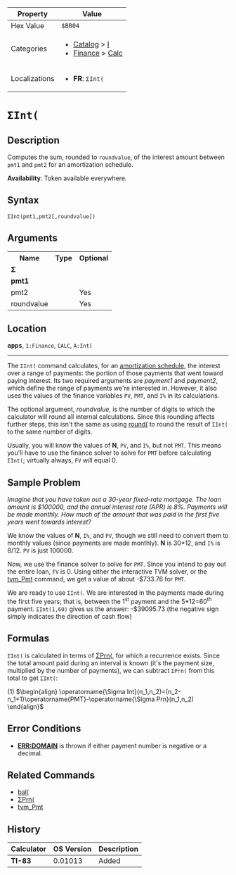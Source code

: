 | Property      | Value |
|---------------|-------|
| Hex Value     | `$BB04`|
| Categories    | <ul><li>[Catalog](<../categories/Catalog.md>) > [I](<../categories/Catalog.md#I>)</li><li>[Finance](<../categories/Finance.md>) > [Calc](<../categories/Finance.md#Calc>)</li></ul> |
| Localizations | <ul><li><b>FR</b>: `ΣInt(`</li></ul> |

# `ΣInt(`

## Description
Computes the sum, rounded to `roundvalue`, of the interest amount between `pmt1` and `pmt2` for an amortization schedule.


<b>Availability</b>: Token available everywhere.

## Syntax
`ΣInt(pmt1,pmt2[,roundvalue])`

## Arguments
<table>
<tr><th>Name</th><th>Type</th><th>Optional</th></tr>

<tr><td><b>Σ</b></td><td></td><td></td></tr>

<tr><td><b>pmt1</b></td><td></td><td></td></tr>

<tr><td>pmt2</td><td></td><td>Yes</td></tr>

<tr><td>roundvalue</td><td></td><td>Yes</td></tr>

</table>

## Location
<tt><kbd><b>apps</b></kbd></tt>, `1:Finance`, `CALC`, `A:Int(`
<hr>

The `ΣInt(` command calculates, for an [amortization schedule](http://en.wikipedia.org/wiki/Amortization_schedule), the interest over a range of payments: the portion of those payments that went toward paying interest. Its two required arguments are _payment1_ and _payment2_, which define the range of payments we're interested in. However, it also uses the values of the finance variables `PV`, `PMT`, and `I%` in its calculations.

The optional argument, _roundvalue_, is the number of digits to which the calculator will round all internal calculations. Since this rounding affects further steps, this isn't the same as using [round(](/round) to round the result of `ΣInt(` to the same number of digits.

Usually, you will know the values of **N**, `PV`, and `I%`, but not `PMT`. This means you'll have to use the finance solver to solve for `PMT` before calculating `ΣInt(`; virtually always, `FV` will equal 0.

## Sample Problem

_Imagine that you have taken out a 30-year fixed-rate mortgage. The loan amount is $100000, and the annual interest rate (APR) is 8%. Payments will be made monthly. How much of the amount that was paid in the first five years went towards interest?_

We know the values of **N**, `I%`, and `PV`, though we still need to convert them to monthly values (since payments are made monthly). **N** is 30*12, and `I%` is 8/12. `PV` is just 100000.

Now, we use the finance solver to solve for `PMT`. Since you intend to pay out the entire loan, `FV` is 0. Using either the interactive TVM solver, or the [tvm_Pmt](/tvm) command, we get a value of about -$733.76 for `PMT`.

We are ready to use `ΣInt(`. We are interested in the payments made during the first five years; that is, between the 1<sup>st</sup> payment and the 5*12=60<sup>th</sup> payment. `ΣInt(1,60)` gives us the answer: -$39095.73 (the negative sign simply indicates the direction of cash flow)

## Formulas

`ΣInt(` is calculated in terms of [ΣPrn(](/sigmaprn), for which a recurrence exists. Since the total amount paid during an interval is known (it's the payment size, multiplied by the number of payments), we can subtract `ΣPrn(` from this total to get `ΣInt(`:

(1) $`\begin{align} \operatorname{\Sigma Int}(n_1,n_2)=(n_2-n_1+1)\operatorname{PMT}-\operatorname{\Sigma Prn}(n_1,n_2) \end{align}`$ 

## Error Conditions

*   **[ERR:DOMAIN](/errors#domain)** is thrown if either payment number is negative or a decimal.

## Related Commands

*   [bal(](/bal)
*   [ΣPrn(](/sigmaprn)
*   [tvm_Pmt](/tvm)

## History
| Calculator | OS Version | Description |
|------------|------------|-------------|
| <b>TI-83</b> | 0.01013 | Added |


